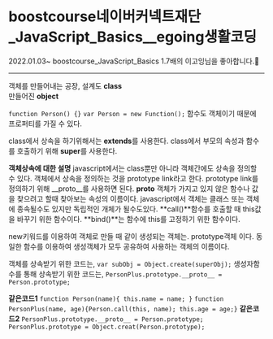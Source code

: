 # boostcourse네이버커넥트재단_JavaScript_Basics__egoing생활코딩
2022.01.03~ boostcourse_JavaScript_Basics
1.7배의 이고잉님을 좋아합니다.🥰


---
객체를 만들어내는 공장, 설계도 **class** <br>
만들어진 **object**

`function Person() {}`
`var Person = new Function();`
함수도 객체이기 때문에 프로퍼티를 가질 수 있다. <br>


class에서 상속을 하기위해서는 **extends**를 사용한다.
class에서 부모의 속성과 함수를 호출하기 위해 **super**를 사용한다.

**객체상속에 대한 설명**
javascript에서는 class뿐만 아니라 객체간에도 상속을 정의할 수 있다.
객체에서 상속을 정의하는 것을 prototype link라고 한다.
prototype link를 정의하기 위해 __proto__를 사용하면 된다. 
__proto__ 객체가 가지고 있지 않은 함수나 값을 찾으려고 할때 찾아보는 속성의 이름이다.
javascript에서 객체는 클래스 또는 객체에 종속될수도 있지만 독립적인 개체가 될수도있다.
**call()**함수를 호출할 때 this값을 바꾸기 위한 함수이다.
**bind()**는 함수에 this를 고정하기 위한 함수이다.

new키워드를 이용하여 객체로 만들 때 같이 생성되는 객체는. prototype객체 이다. 동일한 함수를 이용하여 생성객체가 모두 공유하여 사용하는 객체의 이름이다.

객체를 상속받기 위한 코드는,
`var subObj = Object.create(superObj);`
생성자함수를 통해 상속받기 위한 코드는,
`PersonPlus.prototype.__proto__ = Person.prototype;`

**같은코드1**
`function Person(name){ this.name = name; }`
`function PersonPlus(name, age){Person.call(this, name); this.age = age;}`
**같은코드2**
`PersonPlus.prototype.__proto__ = Person.prototype;`
`PersonPlus.prototype = Object.creat(Person.prototype);`
